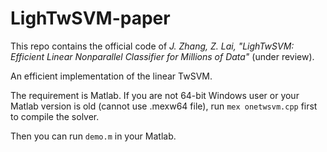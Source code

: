 # LighTwSVM-paper
This repo contains the official code of *J. Zhang, Z. Lai, "LighTwSVM: Efficient Linear Nonparallel Classifier for Millions of Data"* (under review).

An efficient implementation of the linear TwSVM.

The requirement is Matlab.
If you are not 64-bit Windows user or your Matlab version is old (cannot use .mexw64 file),
run `mex onetwsvm.cpp` first to compile the solver.

Then you can run `demo.m` in your Matlab. 
